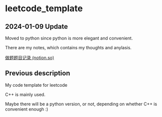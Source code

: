 # leetcode_template

## 2024-01-09 Update

Moved to python since python is more elegant and convenient.

There are my notes, which contains my thoughts and anylasis.

[做题题目记录 (notion.so)](https://www.notion.so/5e1b723cca3e4b259dc821bda60496e7?v=ca02fd6b06f2483da640a7d2f2bed3e4)





## Previous description

My code template for leetcode

C++ is mainly used.

Maybe there will be a python version, or not, depending on whether C++ is convenient enough :)
